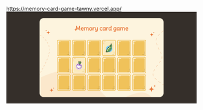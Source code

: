 https://memory-card-game-tawny.vercel.app/
![image_alt](https://github.com/Ninja131/Memory-card-game/blob/main/Screenshot%202025-06-17%20133038.png?raw=true)

